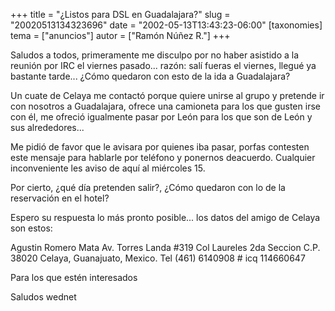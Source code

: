 +++
title = "¿Listos para DSL en Guadalajara?"
slug = "20020513134323696"
date = "2002-05-13T13:43:23-06:00"
[taxonomies]
tema = ["anuncios"]
autor = ["Ramón Núñez R."]
+++

Saludos a todos, primeramente me disculpo por no haber asistido a la
reunión por IRC el viernes pasado... razón: salí fueras el viernes,
llegué ya bastante tarde... ¿Cómo quedaron con esto de la ida a
Guadalajara?

Un cuate de Celaya me contactó porque quiere unirse al grupo y pretende
ir con nosotros a Guadalajara, ofrece una camioneta para los que gusten
irse con él, me ofreció igualmente pasar por León para los que son de
León y sus alrededores...

<!-- more -->
Me pidió de favor que le avisara por quienes iba pasar, porfas contesten
este mensaje para hablarle por teléfono y ponernos deacuerdo. Cualquier
inconveniente les aviso de aquí al miércoles 15.

Por cierto, ¿qué día pretenden salir?, ¿Cómo quedaron con lo de la
reservación en el hotel?

Espero su respuesta lo más pronto posible... los datos del amigo de
Celaya son estos:


Agustin Romero Mata
Av. Torres Landa #319 Col Laureles 2da Seccion
C.P. 38020 Celaya, Guanajuato, Mexico.
Tel (461) 6140908
\# icq 114660647


Para los que estén interesados

Saludos
wednet
